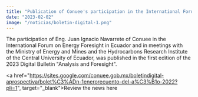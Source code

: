 ```yaml
---
title: "Publication of Conuee's participation in the International Forum on Energy Foresight in Ecuador."
date: "2023-02-02"
image: "/noticias/boletin-digital-1.png"
---
```


The participation of Eng. Juan Ignacio Navarrete of Conuee in the International Forum on Energy Foresight in Ecuador and in meetings with the Ministry of Energy and Mines and the Hydrocarbons Research Institute of the Central University of Ecuador, was published in the first edition of the 2023 Digital Bulletin "Analysis and Foresight". 

<a href="https://sites.google.com/conuee.gob.mx/boletindigital-aprospectiva/bolet%C3%ADn-1enerorecuento-del-a%C3%B1o-2022?pli=1", target="_blank">Review the news here</a>